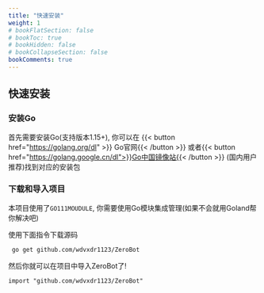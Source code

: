 ```yaml
---
title: "快速安装"
weight: 1
# bookFlatSection: false
# bookToc: true
# bookHidden: false
# bookCollapseSection: false
bookComments: true
---
```


## 快速安装

### 安装Go

首先需要安装Go(支持版本1.15+), 你可以在
{{< button href="https://golang.org/dl" >}} Go官网{{< /button >}}
或者{{< button href="https://golang.google.cn/dl">}}Go中国镜像站{{< /button >}}
(国内用户推荐)找到对应的安装包

### 下载和导入项目

本项目使用了`GO111MOUDULE`, 你需要使用Go模块集成管理(如果不会就用Goland帮你解决吧)

使用下面指令下载源码

```bash
 go get github.com/wdvxdr1123/ZeroBot
```

然后你就可以在项目中导入ZeroBot了!

```golang
import "github.com/wdvxdr1123/ZeroBot"
```
